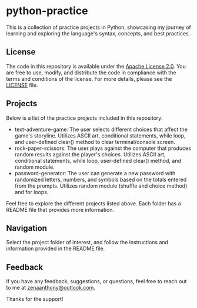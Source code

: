 # python-practice
This is a collection of practice projects in Python, showcasing my journey of learning and exploring the language's syntax, concepts, and best practices.

## License
The code in this repository is available under the [Apache License 2.0](LICENSE). You are free to use, modify, and distribute the code in compliance with the terms and conditions of the license. For more details, please see the [LICENSE](LICENSE) file.

## Projects
Below is a list of the practice projects included in this repository:
<ul>
  <li>
    text-adventure-game: The user selects different choices that affect the game's storyline. Utilizes ASCII art, conditional statements, while loop, and user-defined clear() method to clear terminal/console screen.
  </li>
  <li>
    rock-paper-scissors: The user plays against the computer that produces random results against the player's choices. Utilizes ASCII art, conditional statements, while loop, user-defined clear() method, and random module. 
  </li>
    <li>
    password-generator: The user can generate a new password with randomized letters, numbers, and symbols based on the totals entered from the prompts. Utilizes random module (shuffle and choice method) and for loops.
  </li>
</ul>

Feel free to explore the different projects listed above. Each folder has a README file that provides more information.

## Navigation
Select the project folder of interest, and follow the instructions and information provided in the README file.

## Feedback
If you have any feedback, suggestions, or questions, feel free to reach out to me at zenaanthony@outlook.com.

Thanks for the support!
